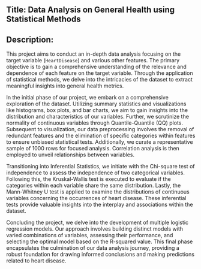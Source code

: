 ## Title:  Data Analysis on General Health using Statistical Methods
## Description:
This project aims to conduct an in-depth data analysis focusing on the target variable (`HeartDisease`) and various other features. The primary objective is to gain a comprehensive understanding of the relevance and dependence of each feature on the target variable. Through the application of statistical methods, we delve into the intricacies of the dataset to extract meaningful insights into general health metrics.

In the initial phase of our project, we embark on a comprehensive exploration of the dataset. Utilizing summary statistics and visualizations like histograms, box plots, and bar charts, we aim to gain insights into the distribution and characteristics of our variables. Further, we scrutinize the normality of continuous variables through Quantile-Quantile (QQ) plots. Subsequent to visualization, our data preprocessing involves the removal of redundant features and the elimination of specific categories within features to ensure unbiased statistical tests. Additionally, we curate a representative sample of 1000 rows for focused analysis. Correlation analysis is then employed to unveil relationships between variables.

Transitioning into Inferential Statistics, we initiate with the Chi-square test of independence to assess the independence of two categorical variables. Following this, the Kruskal-Wallis test is executed to evaluate if the categories within each variable share the same distribution. Lastly, the Mann-Whitney U test is applied to examine the distributions of continuous variables concerning the occurrences of heart disease. These inferential tests provide valuable insights into the interplay and associations within the dataset.

Concluding the project, we delve into the development of multiple logistic regression models. Our approach involves building distinct models with varied combinations of variables, assessing their performance, and selecting the optimal model based on the R-squared value. This final phase encapsulates the culmination of our data analysis journey, providing a robust foundation for drawing informed conclusions and making predictions related to heart disease.

